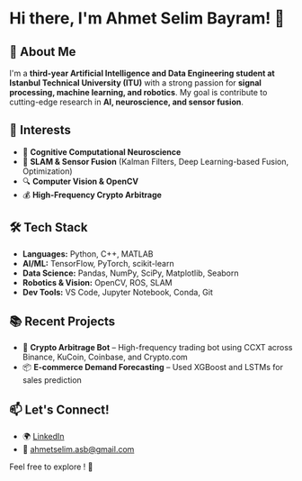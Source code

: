 # Hi there, I'm Ahmet Selim Bayram! 👋  

## 🚀 About Me  
I'm a **third-year Artificial Intelligence and Data Engineering student at Istanbul Technical University (ITU)** with a strong passion for **signal processing, machine learning, and robotics**. My goal is  contribute to cutting-edge research in **AI, neuroscience, and sensor fusion**.

## 🔬 Interests  
- 🧠 **Cognitive Computational Neuroscience**  
- 🤖 **SLAM & Sensor Fusion** (Kalman Filters, Deep Learning-based Fusion, Optimization) 
- 🔍 **Computer Vision & OpenCV**  
- 💰 **High-Frequency Crypto Arbitrage**  

## 🛠 Tech Stack  
- **Languages:** Python, C++, MATLAB  
- **AI/ML:** TensorFlow, PyTorch, scikit-learn  
- **Data Science:** Pandas, NumPy, SciPy, Matplotlib, Seaborn  
- **Robotics & Vision:** OpenCV, ROS, SLAM  
- **Dev Tools:** VS Code, Jupyter Notebook, Conda, Git  

## 📚 Recent Projects  
- 🔄 **Crypto Arbitrage Bot** – High-frequency trading bot using CCXT across Binance, KuCoin, Coinbase, and Crypto.com  
- 📦 **E-commerce Demand Forecasting** – Used XGBoost and LSTMs for sales prediction  

## 📫 Let's Connect!  
- 🌍 [LinkedIn](https://www.linkedin.com/in/asebyrm/)  
- 📧 ahmetselim.asb@gmail.com  

Feel free to explore ! 🚀  
